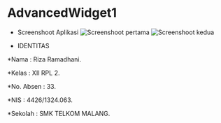 # AdvancedWidget1

* Screenshoot Aplikasi
![Screenshoot pertama](https://ramadhanirz.files.wordpress.com/2016/10/whatsapp-image-2016-10-29-at-8-36-12-pm.jpeg)
![Screenshoot kedua](https://ramadhanirz.files.wordpress.com/2016/10/whatsapp-image-2016-10-29-at-8-36-12-pm1.jpeg)


* IDENTITAS

<p> *Nama : Riza Ramadhani.
<p> *Kelas : XII RPL 2.
<p> *No. Absen : 33.
<p> *NIS : 4426/1324.063.
<p> *Sekolah : SMK TELKOM MALANG.
